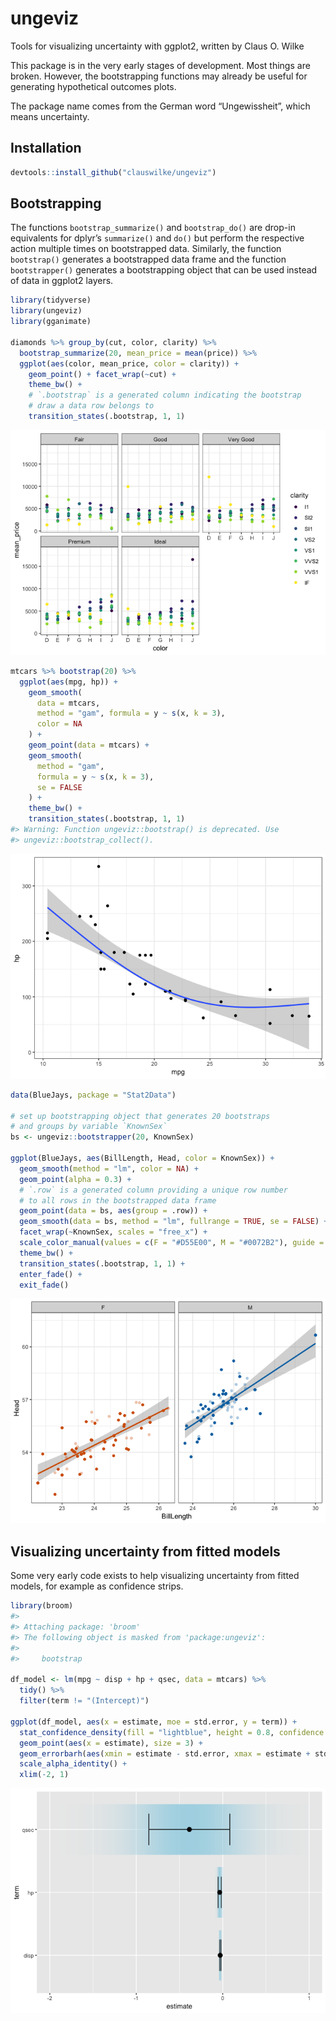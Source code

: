 
<!-- README.md is generated from README.Rmd. Please edit that file -->

# ungeviz

Tools for visualizing uncertainty with ggplot2, written by Claus O.
Wilke

This package is in the very early stages of development. Most things are
broken. However, the bootstrapping functions may already be useful for
generating hypothetical outcomes plots.

The package name comes from the German word “Ungewissheit”, which means
uncertainty.

## Installation

``` r
devtools::install_github("clauswilke/ungeviz")
```

## Bootstrapping

The functions `bootstrap_summarize()` and `bootstrap_do()` are drop-in
equivalents for dplyr’s `summarize()` and `do()` but perform the
respective action multiple times on bootstrapped data. Similarly, the
function `bootstrap()` generates a bootstrapped data frame and the
function `bootstrapper()` generates a bootstrapping object that can be
used instead of data in ggplot2 layers.

``` r
library(tidyverse)
library(ungeviz)
library(gganimate)

diamonds %>% group_by(cut, color, clarity) %>%
  bootstrap_summarize(20, mean_price = mean(price)) %>%
  ggplot(aes(color, mean_price, color = clarity)) +
    geom_point() + facet_wrap(~cut) +
    theme_bw() + 
    # `.bootstrap` is a generated column indicating the bootstrap
    # draw a data row belongs to 
    transition_states(.bootstrap, 1, 1)
```

![](man/figures/README-diamonds-mean-anim-1.gif)<!-- -->

``` r
mtcars %>% bootstrap(20) %>%
  ggplot(aes(mpg, hp)) + 
    geom_smooth(
      data = mtcars,
      method = "gam", formula = y ~ s(x, k = 3),
      color = NA
    ) + 
    geom_point(data = mtcars) +
    geom_smooth(
      method = "gam",
      formula = y ~ s(x, k = 3),
      se = FALSE
    ) + 
    theme_bw() +
    transition_states(.bootstrap, 1, 1)
#> Warning: Function ungeviz::bootstrap() is deprecated. Use
#> ungeviz::bootstrap_collect().
```

![](man/figures/README-mtcars-smooth-anim-1.gif)<!-- -->

``` r
data(BlueJays, package = "Stat2Data")

# set up bootstrapping object that generates 20 bootstraps
# and groups by variable `KnownSex`
bs <- ungeviz::bootstrapper(20, KnownSex)

ggplot(BlueJays, aes(BillLength, Head, color = KnownSex)) +
  geom_smooth(method = "lm", color = NA) +
  geom_point(alpha = 0.3) +
  # `.row` is a generated column providing a unique row number
  # to all rows in the bootstrapped data frame 
  geom_point(data = bs, aes(group = .row)) +
  geom_smooth(data = bs, method = "lm", fullrange = TRUE, se = FALSE) +
  facet_wrap(~KnownSex, scales = "free_x") +
  scale_color_manual(values = c(F = "#D55E00", M = "#0072B2"), guide = "none") +
  theme_bw() +
  transition_states(.bootstrap, 1, 1) + 
  enter_fade() + 
  exit_fade()
```

![](man/figures/README-bluejays-lm-anim-1.gif)<!-- -->

## Visualizing uncertainty from fitted models

Some very early code exists to help visualizing uncertainty from fitted
models, for example as confidence strips.

``` r
library(broom)
#> 
#> Attaching package: 'broom'
#> The following object is masked from 'package:ungeviz':
#> 
#>     bootstrap

df_model <- lm(mpg ~ disp + hp + qsec, data = mtcars) %>%
  tidy() %>%
  filter(term != "(Intercept)")

ggplot(df_model, aes(x = estimate, moe = std.error, y = term)) +
  stat_confidence_density(fill = "lightblue", height = 0.8, confidence = 0.68) +
  geom_point(aes(x = estimate), size = 3) +
  geom_errorbarh(aes(xmin = estimate - std.error, xmax = estimate + std.error), height = 0.5) +
  scale_alpha_identity() +
  xlim(-2, 1)
```

![](man/figures/README-unnamed-chunk-3-1.png)<!-- -->
